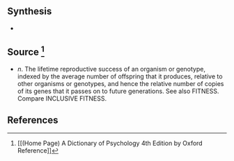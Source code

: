 ## Synthesis
- 
## Source [^1]
- $n$. The lifetime reproductive success of an organism or genotype, indexed by the average number of offspring that it produces, relative to other organisms or genotypes, and hence the relative number of copies of its genes that it passes on to future generations. See also FITNESS. Compare INCLUSIVE FITNESS.
## References

[^1]: [[(Home Page) A Dictionary of Psychology 4th Edition by Oxford Reference]]